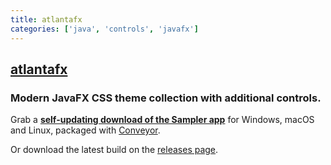 ```yaml
---
title: atlantafx
categories: ['java', 'controls', 'javafx']
---
```

## [atlantafx](https://github.com/mkpaz/atlantafx)

### Modern JavaFX CSS theme collection with additional controls.


Grab a **[self-updating download of the Sampler app](https://downloads.hydraulic.dev/atlantafx/sampler/download.html)** for Windows, macOS and Linux, packaged with [Conveyor](https://www.hydraulic.software).

Or download the latest build on the [releases page](https://github.com/mkpaz/atlantafx/releases).
